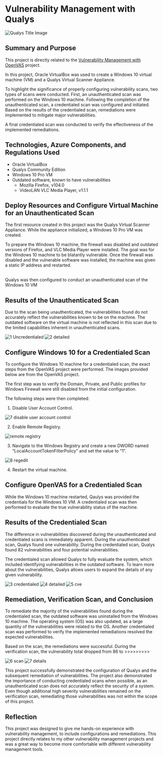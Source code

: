 # Vulnerability Management with Qualys
![Qualys Title Image](https://github.com/TylerDeaver/Qualys/assets/149614301/e2fe1b51-6a20-4787-ab69-fb4301e170ac)


## Summary and Purpose

This project is directly related to the [Vulnerability Management with OpenVAS](https://github.com/TylerDeaver/OpenVAS) project.

In this project, Oracle VirtualBox was used to create a Windows 10 virtual machine (VM) and a Qualys Virtual Scanner Appliance. 

To highlight the significance of properly configuring vulnerability scans, two types of scans were conducted. First, an unauthenticated scan was performed on the Windows 10 machine. Following the completion of the unauthenticated scan, a credentialed scan was configured and initiated. Based on the results of the credentialed scan, remediations were implemented to mitigate major vulnerabilities. 

A final credentialed scan was conducted to verify the effectiveness of the implemented remediations.


## Technologies, Azure Components, and Regulations Used

- Oracle VirtualBox
- Qualys Community Edition
- Windows 10 Pro VM
- Outdated software, known to have vulnerabilities
  - Mozilla Firefox, v104.0
  - VideoLAN VLC Media Player, v1.1.1


## Deploy Resources and Configure Virtual Machine for an Unauthenticated Scan

The first resource created in this project was the Qualys Virtual Scanner Appliance. While the appliance initialized, a Windows 10 Pro VM  was created. 

To prepare the Windows 10 machine, the firewall was disabled and outdated versions of Firefox, and VLC Media Player were installed. The goal was for the Windows 10 machine to be blatantly vulnerable. Once the firewall was disabled and the vulnerable software was installed, the machine was given a static IP address and restarted.

<br>Qualys was then configured to conduct an unauthenticated scan of the Windows 10 VM

##  Results of the Unauthenticated Scan

Due to the scan being unauthenticated, the vulnerabilities found do not accurately reflect the vulnerabilities known to be on the machine. The outdated software on the virtual machine is not reflected in this scan due to the limited capabilities inherent in unauthenticated scans.

![1 Uncredentialed](https://github.com/TylerDeaver/Qualys/assets/149614301/b4583584-24ef-451a-b065-764ab03a5ae6)
![2 detailed](https://github.com/TylerDeaver/Qualys/assets/149614301/f157bd68-23e0-46c1-8e54-1f45f0a32834)



## Configure Windows 10 for a Credentialed Scan

To configure the Windows 10 machine for a credentialed scan, the exact steps from the OpenVAS project were performed. The images provided below are from the OpenVAS project. 

The first step was to verify the Domain, Private, and Public profiles for Windows Firewall were still disabled from the initial configuration.

The following steps were then completed:

1. Disable User Account Control.


![7 disable user account control](https://github.com/TylerDeaver/OpenVAS/assets/149614301/87eb7d5f-c7e6-429d-b0e5-cb218243a04c)


2. Enable Remote Registry.


![remote registry](https://github.com/TylerDeaver/OpenVAS/assets/149614301/5197899e-c971-44e7-9cca-935b910297ec)


3. Navigate to the Windows Registry and create a new DWORD named “LocalAccountTokenFilterPolicy” and set the value to “1”.


![8 regedit](https://github.com/TylerDeaver/OpenVAS/assets/149614301/bcc9a5df-7068-45ad-bebd-03ed4cb5dbe7)


4. Restart the virtual machine.


## Configure OpenVAS for a Credentialed Scan

While the Windows 10 machine restarted, Qaulys was provided the credentials for the Windows 10 VM. A credentialed scan was then performed to evaluate the true vulnerability status of the machine.


## Results of the Credentialed Scan

The difference in vulnerabilities discovered during the unauthenticated and credentialed scans is immediately apparent. During the unauthenticated scan, Qualys found one vulnerability. During the credentialed scan, Qualys found 82 vulnerabilities and four potential vulnerabilities. 

The credentialed scan allowed Qualys to fully evaluate the system, which included identifying vulnerabilities in the outdated software. To learn more about the vulnerabilities, Qualys allows users to expand the details of any given vulnerability. 

![3 credentialed](https://github.com/TylerDeaver/Qualys/assets/149614301/a1ca1d13-0705-4570-b271-a71739382cd6)
![4 detailed](https://github.com/TylerDeaver/Qualys/assets/149614301/62798200-a8f8-4142-bf69-f2739732d803)
![5 cve](https://github.com/TylerDeaver/Qualys/assets/149614301/e64e9dc4-d227-4e48-b150-bd26d1a997ad)


## Remediation, Verification Scan, and Conclusion

To remediate the majority of the vulnerabilities found during the credentialed scan, the outdated software was uninstalled from the Windows 10 machine. The operating system (OS) was also updated, as a large quantity of the vulnerabilities were related to the OS. Another credentialed scan was performed to verify the implemented remediations resolved the expected vulnerabilities. 

Based on the scan, the remediations were successful. During the verification scan, the vulnerability total dropped from 86 to >>>>>>>>>

![6 scan](https://github.com/TylerDeaver/Qualys/assets/149614301/054bc9cd-7954-4880-9b69-1f20dd653ef2)
![7 details](https://github.com/TylerDeaver/Qualys/assets/149614301/bfd653b0-e51c-457e-89c1-45560bc41a86)



This project successfully demonstrated the configuration of Qualys and the subsequent remediation of vulnerabilities. The project also demonstrated the importance of conducting credentialed scans when possible, as an unauthenticated scan does not accurately reflect the security of a system. Even though additional high severity vulnerabilities remained on the verification scan, remediating those vulnerabilities was not within the scope of this project.


## Reflection
This project was designed to give me hands-on experience with vulnerability management, to include configurations and remediations. This project directly relates to my other vulnerability management projects and was a great way to become more comfortable with different vulnerability management tools.


